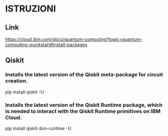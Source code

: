 # ISTRUZIONI

## Link
https://cloud.ibm.com/docs/quantum-computing?topic=quantum-computing-quickstart#install-packages

## Qiskit

### Installs the latest version of the Qiskit meta-package for circuit creation.
pip install qiskit -U

### Installs the latest version of the Qiskit Runtime package, which is needed to interact with the Qiskit Runtime primitives on IBM Cloud.
pip install qiskit-ibm-runtime -U